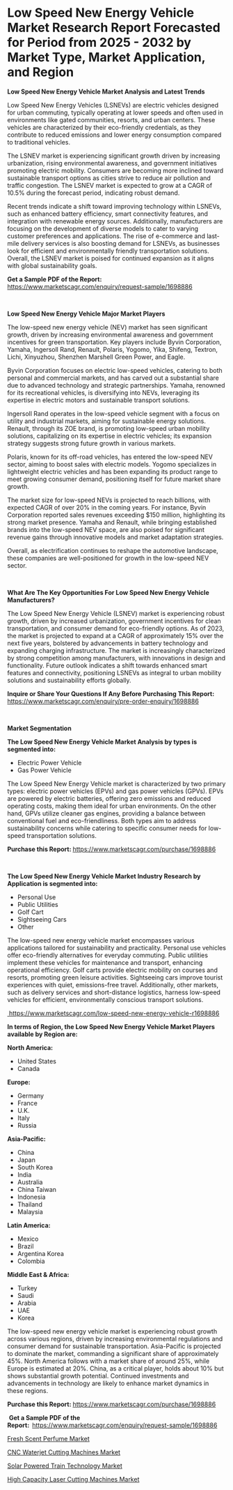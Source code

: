 <p><h1>Low Speed New Energy Vehicle Market Research Report Forecasted for Period from 2025 -  2032 by Market Type, Market Application, and Region</h1></p><p><strong>Low Speed New Energy Vehicle Market Analysis and Latest Trends</strong></p>
<p><p>Low Speed New Energy Vehicles (LSNEVs) are electric vehicles designed for urban commuting, typically operating at lower speeds and often used in environments like gated communities, resorts, and urban centers. These vehicles are characterized by their eco-friendly credentials, as they contribute to reduced emissions and lower energy consumption compared to traditional vehicles.</p><p>The LSNEV market is experiencing significant growth driven by increasing urbanization, rising environmental awareness, and government initiatives promoting electric mobility. Consumers are becoming more inclined toward sustainable transport options as cities strive to reduce air pollution and traffic congestion. The LSNEV market is expected to grow at a CAGR of 10.5% during the forecast period, indicating robust demand.</p><p>Recent trends indicate a shift toward improving technology within LSNEVs, such as enhanced battery efficiency, smart connectivity features, and integration with renewable energy sources. Additionally, manufacturers are focusing on the development of diverse models to cater to varying customer preferences and applications. The rise of e-commerce and last-mile delivery services is also boosting demand for LSNEVs, as businesses look for efficient and environmentally friendly transportation solutions. Overall, the LSNEV market is poised for continued expansion as it aligns with global sustainability goals.</p></p>
<p><strong>Get a Sample PDF of the Report:&nbsp;</strong> <a href="https://www.marketscagr.com/enquiry/request-sample/1698886?utm_campaign=1848&utm_medium=2&utm_source=Github&utm_content=ia&utm_term=27032025&utm_id=low-speed-new-energy-vehicle">https://www.marketscagr.com/enquiry/request-sample/1698886</a></p>
<p>&nbsp;</p>
<p><strong>Low Speed New Energy Vehicle Major Market Players</strong></p>
<p><p>The low-speed new energy vehicle (NEV) market has seen significant growth, driven by increasing environmental awareness and government incentives for green transportation. Key players include Byvin Corporation, Yamaha, Ingersoll Rand, Renault, Polaris, Yogomo, Yika, Shifeng, Textron, Lichi, Xinyuzhou, Shenzhen Marshell Green Power, and Eagle.</p><p>Byvin Corporation focuses on electric low-speed vehicles, catering to both personal and commercial markets, and has carved out a substantial share due to advanced technology and strategic partnerships. Yamaha, renowned for its recreational vehicles, is diversifying into NEVs, leveraging its expertise in electric motors and sustainable transport solutions.</p><p>Ingersoll Rand operates in the low-speed vehicle segment with a focus on utility and industrial markets, aiming for sustainable energy solutions. Renault, through its ZOE brand, is promoting low-speed urban mobility solutions, capitalizing on its expertise in electric vehicles; its expansion strategy suggests strong future growth in various markets.</p><p>Polaris, known for its off-road vehicles, has entered the low-speed NEV sector, aiming to boost sales with electric models. Yogomo specializes in lightweight electric vehicles and has been expanding its product range to meet growing consumer demand, positioning itself for future market share growth.</p><p>The market size for low-speed NEVs is projected to reach billions, with expected CAGR of over 20% in the coming years. For instance, Byvin Corporation reported sales revenues exceeding $150 million, highlighting its strong market presence. Yamaha and Renault, while bringing established brands into the low-speed NEV space, are also poised for significant revenue gains through innovative models and market adaptation strategies.</p><p>Overall, as electrification continues to reshape the automotive landscape, these companies are well-positioned for growth in the low-speed NEV sector.</p></p>
<p>&nbsp;</p>
<p><strong>What Are The Key Opportunities For Low Speed New Energy Vehicle Manufacturers?</strong></p>
<p><p>The Low Speed New Energy Vehicle (LSNEV) market is experiencing robust growth, driven by increased urbanization, government incentives for clean transportation, and consumer demand for eco-friendly options. As of 2023, the market is projected to expand at a CAGR of approximately 15% over the next five years, bolstered by advancements in battery technology and expanding charging infrastructure. The market is increasingly characterized by strong competition among manufacturers, with innovations in design and functionality. Future outlook indicates a shift towards enhanced smart features and connectivity, positioning LSNEVs as integral to urban mobility solutions and sustainability efforts globally.</p></p>
<p><strong>Inquire or Share Your Questions If Any Before Purchasing This Report:</strong> <a href="https://www.marketscagr.com/enquiry/pre-order-enquiry/1698886?utm_campaign=1848&utm_medium=2&utm_source=Github&utm_content=ia&utm_term=27032025&utm_id=low-speed-new-energy-vehicle">https://www.marketscagr.com/enquiry/pre-order-enquiry/1698886</a></p>
<p>&nbsp;</p>
<p><strong>Market Segmentation</strong></p>
<p><strong>The Low Speed New Energy Vehicle Market Analysis by types is segmented into:</strong></p>
<p><ul><li>Electric Power Vehicle</li><li>Gas Power Vehicle</li></ul></p>
<p><p>The Low Speed New Energy Vehicle market is characterized by two primary types: electric power vehicles (EPVs) and gas power vehicles (GPVs). EPVs are powered by electric batteries, offering zero emissions and reduced operating costs, making them ideal for urban environments. On the other hand, GPVs utilize cleaner gas engines, providing a balance between conventional fuel and eco-friendliness. Both types aim to address sustainability concerns while catering to specific consumer needs for low-speed transportation solutions.</p></p>
<p><strong>Purchase this Report:&nbsp;</strong><a href="https://www.marketscagr.com/purchase/1698886?utm_campaign=1848&utm_medium=2&utm_source=Github&utm_content=ia&utm_term=27032025&utm_id=low-speed-new-energy-vehicle">https://www.marketscagr.com/purchase/1698886</a></p>
<p>&nbsp;</p>
<p><strong>The Low Speed New Energy Vehicle Market Industry Research by Application is segmented into:</strong></p>
<p><ul><li>Personal Use</li><li>Public Utilities</li><li>Golf Cart</li><li>Sightseeing Cars</li><li>Other</li></ul></p>
<p><p>The low-speed new energy vehicle market encompasses various applications tailored for sustainability and practicality. Personal use vehicles offer eco-friendly alternatives for everyday commuting. Public utilities implement these vehicles for maintenance and transport, enhancing operational efficiency. Golf carts provide electric mobility on courses and resorts, promoting green leisure activities. Sightseeing cars improve tourist experiences with quiet, emissions-free travel. Additionally, other markets, such as delivery services and short-distance logistics, harness low-speed vehicles for efficient, environmentally conscious transport solutions.</p></p>
<p><a href="https://www.marketscagr.com/low-speed-new-energy-vehicle-r1698886?utm_campaign=1848&utm_medium=2&utm_source=Github&utm_content=ia&utm_term=27032025&utm_id=low-speed-new-energy-vehicle">&nbsp;https://www.marketscagr.com/low-speed-new-energy-vehicle-r1698886</a></p>
<p><strong>In terms of Region, the Low Speed New Energy Vehicle Market Players available by Region are:</strong></p>
<p>
    <p> <strong> North America: </strong>
        <ul>
            <li>United States</li>
            <li>Canada</li>
        </ul>
        </p> 
    <p> <strong> Europe: </strong>
        <ul>
            <li>Germany</li>
            <li>France</li>
            <li>U.K.</li>
            <li>Italy</li>
            <li>Russia</li>
        </ul>
        </p> 
    <p> <strong> Asia-Pacific: </strong>
        <ul>
            <li>China</li>
            <li>Japan</li>
            <li>South Korea</li>
            <li>India</li>
            <li>Australia</li>
            <li>China Taiwan</li>
            <li>Indonesia</li>
            <li>Thailand</li>
            <li>Malaysia</li>
        </ul>
        </p> 
    <p> <strong> Latin America: </strong>
        <ul>
            <li>Mexico</li>
            <li>Brazil</li>
            <li>Argentina Korea</li>
            <li>Colombia</li>
        </ul>
        </p> 
    <p> <strong> Middle East & Africa: </strong>
        <ul>
            <li>Turkey</li>
            <li>Saudi</li>
            <li>Arabia</li>
            <li>UAE</li>
            <li>Korea</li>
        </ul>
    </p>
    </p>
<p><p>The low-speed new energy vehicle market is experiencing robust growth across various regions, driven by increasing environmental regulations and consumer demand for sustainable transportation. Asia-Pacific is projected to dominate the market, commanding a significant share of approximately 45%. North America follows with a market share of around 25%, while Europe is estimated at 20%. China, as a critical player, holds about 10% but shows substantial growth potential. Continued investments and advancements in technology are likely to enhance market dynamics in these regions.</p></p>
<p><strong>Purchase this Report: </strong><a href="https://www.marketscagr.com/purchase/1698886?utm_campaign=1848&utm_medium=2&utm_source=Github&utm_content=ia&utm_term=27032025&utm_id=low-speed-new-energy-vehicle">https://www.marketscagr.com/purchase/1698886</a></p>
<p>&nbsp;<strong>Get a Sample PDF of the Report:&nbsp;&nbsp;</strong><a href="https://www.marketscagr.com/enquiry/request-sample/1698886?utm_campaign=1848&utm_medium=2&utm_source=Github&utm_content=ia&utm_term=27032025&utm_id=low-speed-new-energy-vehicle">https://www.marketscagr.com/enquiry/request-sample/1698886</a></p>
<p><strong></strong></p>
<p><p><a href="https://github.com/matotwipff14/Market-Research-Report-List-1/blob/main/fresh-scent-perfume-market.md?utm_campaign=1848&utm_medium=2&utm_source=Github&utm_content=ia&utm_term=27032025&utm_id=low-speed-new-energy-vehicle">Fresh Scent Perfume Market</a></p><p><a href="https://github.com/marloy8/Market-Research-Report-List-7/blob/main/cnc-waterjet-cutting-machines-market.md?utm_campaign=1848&utm_medium=2&utm_source=Github&utm_content=ia&utm_term=27032025&utm_id=low-speed-new-energy-vehicle">CNC Waterjet Cutting Machines Market</a></p><p><a href="https://github.com/leolamarnal9/Market-Research-Report-List-1/blob/main/solar-powered-train-technology-market.md?utm_campaign=1848&utm_medium=2&utm_source=Github&utm_content=ia&utm_term=27032025&utm_id=low-speed-new-energy-vehicle">Solar Powered Train Technology Market</a></p><p><a href="https://github.com/WillieWoodard/Market-Research-Report-List-7/blob/main/high-capacity-laser-cutting-machines-market.md?utm_campaign=1848&utm_medium=2&utm_source=Github&utm_content=ia&utm_term=27032025&utm_id=low-speed-new-energy-vehicle">High Capacity Laser Cutting Machines Market</a></p></p>